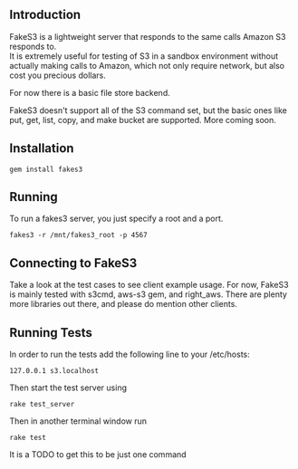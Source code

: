 ## Introduction
FakeS3 is a lightweight server that responds to the same calls Amazon S3 responds to.  
It is extremely useful for testing of S3 in a sandbox environment without actually
making calls to Amazon, which not only require network, but also cost you precious dollars.  

For now there is a basic file store backend.

FakeS3 doesn't support all of the S3 command set, but the basic ones like put, get,
list, copy, and make bucket are supported.  More coming soon.

## Installation
    gem install fakes3

## Running
To run a fakes3 server, you just specify a root and a port.

    fakes3 -r /mnt/fakes3_root -p 4567

## Connecting to FakeS3

Take a look at the test cases to see client example usage.  For now, FakeS3 is
mainly tested with s3cmd, aws-s3 gem, and right_aws.  There are plenty more
libraries out there, and please do mention other clients.

## Running Tests
In order to run the tests add the following line to your /etc/hosts:

    127.0.0.1 s3.localhost

Then start the test server using

    rake test_server


Then in another terminal window run

    rake test

It is a TODO to get this to be just one command
